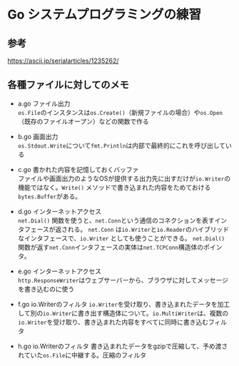 # Go システムプログラミングの練習
## 参考
<https://ascii.jp/serialarticles/1235262/>

## 各種ファイルに対してのメモ
- a.go ファイル出力  
`os.File`のインスタンスは`os.Create()`（新規ファイルの場合）や`os.Open`（既存のファイルオープン）などの関数で作る

- b.go 画面出力  
`os.Stdout.Write`について`fmt.Println`は内部で最終的にこれを呼び出している

- c.go  書かれた内容を記憶しておくバッファ  
ファイルや画面出力のようなOSが提供する出力先に出すだけが`io.Writer`の機能ではなく。`Write()` メソッドで書き込まれた内容をためておける`bytes.Buffer`がある。

- d.go インターネットアクセス  
`net.Dial()` 関数を使うと、`net.Conn`という通信のコネクションを表すインタフェースが返される。
`net.Conn` は`io.Writer`と`io.Reader`のハイブリッドなインタフェースで、`io.Writer` としても使うことができる。
`net.Dial()` 関数が返す`net.Conn`インタフェースの実体は`net.TCPConn`構造体のポインタ。

- e.go インターネットアクセス  
`http.ResponseWriter`はウェブサーバーから、ブラウザに対してメッセージを書き込むのに使う

- f.go io.Writerのフィルタ
`io.Writer`を受け取り、書き込まれたデータを加工して別の`io.Writer`に書き出す構造体について。`io.MultiWriter`は、複数の`io.Writer`を受け取り、書き込まれた内容をすべてに同時に書き込むフィルタ

- h.go io.Writerのフィルタ
書き込まれたデータをgzipで圧縮して、予め渡されていた`os.File`に中継する。圧縮のフィルタ



